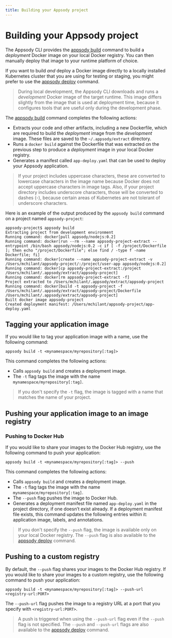 ```yaml
---
title: Building your Appsody project
---
```


# Building your Appsody project

The Appsody CLI provides the [appsody build](/docs/cli-commands/#appsody-build) command to build a *deployment* Docker image on your local Docker registry. You can then manually deploy that image to your runtime platform of choice.

If you want to build *and* deploy a Docker image directly to a locally installed Kubernetes cluster that you are using for testing or staging, you might prefer to use the [appsody deploy](/docs/using-appsody/deploying) command.

> During local development, the Appsody CLI downloads and runs a *development* Docker image of the target runtime. This image differs slightly from the image that is used at deployment time, because it configures tools that are useful only during the development phase.

The [appsody build](/docs/cli-commands/#appsody-build) command completes the following actions:

- Extracts your code and other artifacts, including a new Dockerfile, which are required to build the *deployment* image from the *development* image. These files are saved to the `~/.appsody/extract` directory.
- Runs a `docker build` against the Dockerfile that was extracted on the previous step to produce a *deployment* image in your local Docker registry. 
- Generates a manifest called `app-deploy.yaml` that can be used to deploy your Appsody application.

> If your project includes uppercase characters, these are converted to lowercase characters in the image name because Docker does not accept uppercase characters in image tags. Also, if your project directory includes underscore characters, those will be converted to dashes (-), because certain areas of Kubernetes are not tolerant of underscore characters.

Here is an example of the output produced by the `appsody build` command on a project named `appsody-project`:
```
appsody-project$ appsody build
Extracting project from development environment
Running command: docker[pull appsody/nodejs:0.2]
Running command: docker[run --rm --name appsody-project-extract --entrypoint /bin/bash appsody/nodejs:0.2 -c if [ -f /project/Dockerfile ]; then echo "/project/Dockerfile"; else find / -type f -name Dockerfile; fi]
Running command: docker[create --name appsody-project-extract -v /Users/mchilant/appsody-project/:/project/user-app appsody/nodejs:0.2]
Running command: docker[cp appsody-project-extract:/project /Users/mchilant/.appsody/extract/appsody-project]
Running command: docker[rm appsody-project-extract -f]
Project extracted to /Users/mchilant/.appsody/extract/appsody-project
Running command: docker[build -t appsody-project -f /Users/mchilant/.appsody/extract/appsody-project/Dockerfile /Users/mchilant/.appsody/extract/appsody-project]
Built docker image appsody-project
Created deployment manifest: /Users/mchilant/appsody-project/app-deploy.yaml
```

## Tagging your application image

If you would like to tag your application image with a name, use the following command:
```
appsody build -t <mynamespace/myrepository[:tag]>
```
This command completes the following actions:

- Calls `appsody build` and creates a deployment image.
- The `-t` flag tags the image with the name `mynamespace/myrepository[:tag]`.

> If you don't specify the `-t` flag, the image is tagged with a name that matches the name of your project.


## Pushing your application image to an image registry

### Pushing to Docker Hub

If you would like to share your images to the Docker Hub registry, use the following command to push your application:
```
appsody build -t <mynamespace/myrepository[:tag]> --push 
```
This command completes the following actions:

- Calls `appsody build` and creates a deployment image.
- The `-t` flag tags the image with the name `mynamespace/myrepository[:tag]`.
- The `--push` flag pushes the image to Docker Hub.
- Generates a deployment manifest file named `app-deploy.yaml` in the project directory, if one doesn’t exist already. If a deployment manifest file exists, this command updates the following entries within it: application image, labels, and annotations. 

> If you don't specify the `--push` flag, the image is available only on your local Docker registry. The `--push` flag is also available to the [appsody deploy](/docs/using-appsody/deploying) command.

## Pushing to a custom registry
By default, the `--push` flag shares your images to the Docker Hub registry. If you would like to share your images to a custom registry, use the following command to push your application:
```
appsody build -t <mynamespace/myrepository[:tag]> --push-url <registry-url:PORT>
```
The `--push-url` flag pushes the image to a registry URL at a port that you specify with `<registry-url:PORT>`.

> A push is triggered when using the `--push-url` flag even if the `--push` flag is not specified. The `--push` and `--push-url` flags are also available to the [appsody deploy](/docs/using-appsody/deploying) command.